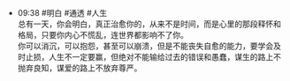 
- 09:38 #明白 #通透 #人生 <br>总有一天，你会明白，真正治愈你的，从来不是时间，而是心里的那段释怀和格局，只要你内心不慌乱，连世界都影响不了你。<br>你可以消沉，可以抱怨，甚至可以崩溃，但是不能丧失自愈的能力，要学会及时止损，人生不一定要赢，但绝对不能输给过去的错误和愚蠢，谋生的路上不抛弃良知，谋爱的路上不放弃尊严。